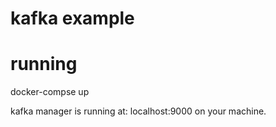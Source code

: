 # kafka example

# running
docker-compse up

kafka manager is running at: localhost:9000 on your machine.
